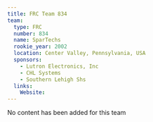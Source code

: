 ```yaml
---
title: FRC Team 834
team:
  type: FRC
  number: 834
  name: SparTechs
  rookie_year: 2002
  location: Center Valley, Pennsylvania, USA
  sponsors:
    - Lutron Electronics, Inc
    - CHL Systems
    - Southern Lehigh Shs
  links:
    Website: 
---
```

No content has been added for this team